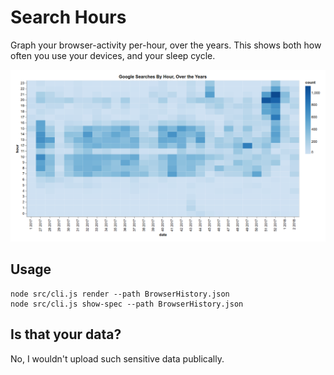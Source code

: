 
# Search Hours

Graph your browser-activity per-hour, over the years. This shows both how often you use your devices, and your sleep cycle.

![Example Image](example.png "Example Image")

## Usage

```
node src/cli.js render --path BrowserHistory.json
node src/cli.js show-spec --path BrowserHistory.json
```

## Is that your data?

No, I wouldn't upload such sensitive data publically.
